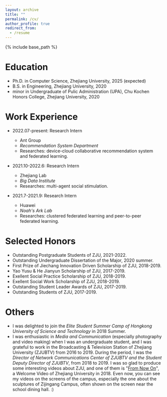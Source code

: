 ```yaml
---
layout: archive
title: ""
permalink: /cv/
author_profile: true
redirect_from:
  - /resume
---
```


{% include base_path %}

Education
======
* Ph.D. in Computer Science, Zhejiang University, 2025 (expected)
* B.S. in Engineering, Zhejiang University, 2020
* minor in Undergraduate of Pulic Administration (UPA), Chu Kochen Honors College, Zhejiang University, 2020

Work Experience
======
* 2022.07-present: Research Intern
  * Ant Group
  * _Recommendation System Department_
  * Researches: device-cloud collaborative recommendation system and federated learning.

* 2021.10-2022.6: Research Intern
  * Zhejiang Lab
  * _Big Data Institute_
  * Researches: multi-agent social stimulation.
 
* 2021.7-2021.9: Research Intern
  * Huawei
  * _Noah's Ark Lab_
  * Researches: clustered federated learning and peer-to-peer federated learning.

Selected Honors
======
* Outstanding Postgraduate Students of ZJU, 2021-2022.
* Outstanding Undergraduate Dissertation of the Major, 2020 summer.
* First Prize of Jiechang Innovation Driven Scholarship of ZJU, 2018-2019.
* Yao Yusu & He Jianyun Scholarship of ZJU, 2017-2019.
* Exellent Social Practice Scholarship of ZJU, 2018-2019.
* Exellent Social Work Scholarship of ZJU, 2018-2019.
* Outstanding Student Leader Awards of ZJU, 2017-2019.
* Outstanding Students of ZJU, 2017-2019.

Others
======
* I was delighted to join the *Elite Student Summer Camp of Hongkong University of Science and Technology* in 2018 Summer.
* I was enthusiastic in *Media and Communication* (especially photography and video making) when I was an undergraduate student, and I was grateful to work in the Broadcasting & Television Station of Zhejiang University (ZJUBTV) from 2016 to 2019. During the period, I was the *Director of Network Communications Center of ZJUBTV and the Student Deputy Director of ZJUBTV*, from 2018 to 2019. I was so glad to produce some interesting videos about ZJU, and one of them is "[From Now On](https://www.youtube.com/watch?v=tR443a5dTbI)", a Welcome Video of Zhejiang University in 2018. Even now, you can see my videos on the screens of the campus, especially the one about the sculptures of Zijingang Campus, often shown on the screen near the school dining hall. :)
